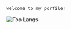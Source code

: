     welcome to my porfile!

![Top Langs](https://github-readme-stats.vercel.app/api/top-langs/?username=zheshigewenti&hide_progress=true)
<p align="center">

</p>
<!--   my-icons -->
<!--   grid-snake -->
<!-- ![](https://github.com/zheshigewenti/github-contribution-grid-snake.svg) -->


